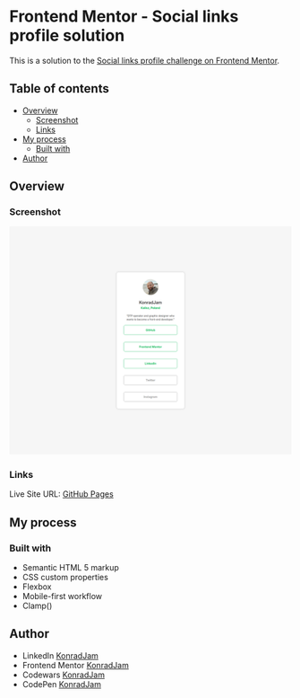 # Frontend Mentor - Social links profile solution

This is a solution to the [Social links profile challenge on Frontend Mentor](https://www.frontendmentor.io/challenges/social-links-profile-UG32l9m6dQ).

## Table of contents 

- [Overview](#overview)
    - [Screenshot](#screenshot)
    - [Links](#links)
- [My process](#my-process)
    - [Built with](#built-with)
- [Author](#author)

## Overview

### Screenshot

![](./screenshot.png)

### Links

Live Site URL: [GitHub Pages](https://konradjam.github.io/social-links-profile-main/)

## My process

### Built with

- Semantic HTML 5 markup
- CSS custom properties
- Flexbox
- Mobile-first workflow
- Clamp()

## Author

- LinkedIn [KonradJam](www.linkedin.com/in/konrad-jam-61a98b2b6)
- Frontend Mentor [KonradJam](https://www.frontendmentor.io/profile/KonradJam)
- Codewars [KonradJam](https://www.codewars.com/users/KonradJam)
- CodePen [KonradJam](https://codepen.io/acidburnpl)